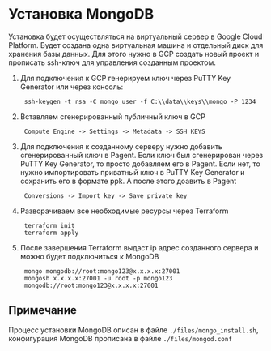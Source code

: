# Установка MongoDB

Установка будет осуществляться на виртуальный сервер в Google Cloud Platform. Будет создана одна виртуальная машина и отдельный диск для хранения базы данных. Для этого нужно в GCP создать новый проект и прописать ssh-ключ для управления созданным проектом.


1. Для подключения к GCP генерируем ключ через PuTTY Key Generator или через консоль:

        ssh-keygen -t rsa -C mongo_user -f C:\\data\\keys\\mongo -P 1234
    

1. Вставляем сгенерированный публичный ключ в GCP

        Compute Engine -> Settings -> Metadata -> SSH KEYS

1. Для подключения к созданному серверу нужно добавить сгенерированный ключ в Pagent. Если ключ был сгенерирован через PuTTY Key Generator, то просто добавляем его в Pagent. Если нет, то нужно импортировать приватный ключ в PuTTY Key Generator и сохранить его в формате ppk. А после этого доавить в Pagent

        Conversions -> Import key -> Save private key

1. Разворачиваем все необходимые ресурсы через Terraform

        terraform init
        terraform apply

1. После завершения Terraform выдаст ip адрес созданного сервера и можно будет подключиться к MongoDB

        mongo mongodb://root:mongo123@x.x.x.x:27001
        mongosh x.x.x.x:27001 -u root -p mongo123
        mongodb://root:mongo123@x.x.x.x:27001

## Примечание
Процесс установки MongoDB описан в файле `./files/mongo_install.sh`, конфигурация MongoDB прописана в файле `./files/mongod.conf` 